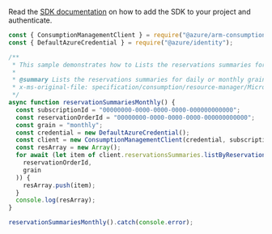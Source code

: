 Read the [SDK documentation](https://github.com/Azure/azure-sdk-for-js/blob/%40azure%2Farm-consumption_9.0.1/sdk/consumption/arm-consumption/README.md) on how to add the SDK to your project and authenticate.

```javascript
const { ConsumptionManagementClient } = require("@azure/arm-consumption");
const { DefaultAzureCredential } = require("@azure/identity");

/**
 * This sample demonstrates how to Lists the reservations summaries for daily or monthly grain.
 *
 * @summary Lists the reservations summaries for daily or monthly grain.
 * x-ms-original-file: specification/consumption/resource-manager/Microsoft.Consumption/stable/2021-10-01/examples/ReservationSummariesMonthly.json
 */
async function reservationSummariesMonthly() {
  const subscriptionId = "00000000-0000-0000-0000-000000000000";
  const reservationOrderId = "00000000-0000-0000-0000-000000000000";
  const grain = "monthly";
  const credential = new DefaultAzureCredential();
  const client = new ConsumptionManagementClient(credential, subscriptionId);
  const resArray = new Array();
  for await (let item of client.reservationsSummaries.listByReservationOrder(
    reservationOrderId,
    grain
  )) {
    resArray.push(item);
  }
  console.log(resArray);
}

reservationSummariesMonthly().catch(console.error);
```
